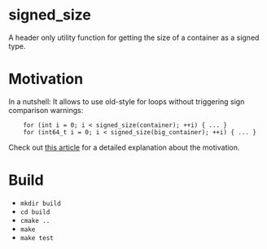# signed_size

A header only utility function for getting the size of a container as a signed type.

# Motivation

In a nutshell:
It allows to use old-style for loops without triggering sign comparison warnings:

```
    for (int i = 0; i < signed_size(container); ++i) { ... }
    for (int64_t i = 0; i < signed_size(big_container); ++i) { ... }
```

Check out [this article](https://pierrec.tech/articles/code/signed_vs_unsigned_int.html) for a detailed explanation about the motivation.

# Build

- `mkdir build`
- `cd build`
- `cmake ..`
- `make`
- `make test`
